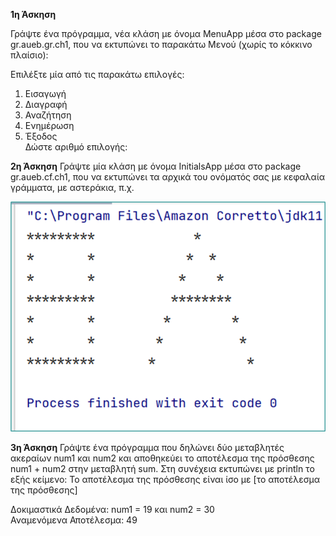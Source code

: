 **1η Άσκηση**

Γράψτε ένα πρόγραμμα, νέα κλάση με όνομα MenuApp μέσα στο package gr.aueb.gr.ch1, που να εκτυπώνει το παρακάτω Μενού (χωρίς το κόκκινο πλαίσιο):

Επιλέξτε μία από τις παρακάτω επιλογές:
1. Εισαγωγή
2. Διαγραφή
3. Αναζήτηση
4. Ενημέρωση
5. Έξοδος  
   Δώστε αριθμό επιλογής:

**2η Άσκηση**
Γράψτε μία κλάση με όνομα InitialsApp μέσα στο package gr.aueb.cf.ch1, που να εκτυπώνει τα αρχικά του ονόματός σας με κεφαλαία γράμματα, με αστεράκια, π.χ.  

![img.png](img.png)

**3η Άσκηση**
Γράψτε ένα πρόγραμμα που δηλώνει δύο μεταβλητές ακεραίων num1 και num2 και αποθηκεύει το αποτέλεσμα της πρόσθεσης num1 + num2 στην μεταβλητή sum. Στη συνέχεια εκτυπώνει με println το εξής κείμενο: Το αποτέλεσμα της πρόσθεσης είναι ίσο με [το αποτέλεσμα της πρόσθεσης]  

Δοκιμαστικά Δεδομένα: 
num1 = 19 και num2 = 30  
Αναμενόμενα Αποτέλεσμα: 49
